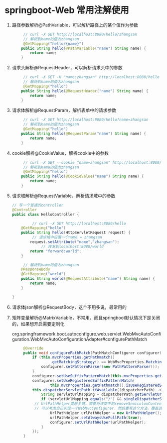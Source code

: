 # springboot-Web 常用注解使用

1. 路径参数解析@PathVariable，可以解析路径上的某个值作为参数

   ```java
   		// curl -X GET http://localhost:8080/hello/zhangsan
   		// 解析到name的值为zhangsan
   		@GetMapping("hello/{name}")
       public String hello(@PathVariable("name") String name) {
           return name;
       }
   ```

2. 请求头解析@RequestHeader，可以解析请求头中的参数

   ```java
   		// curl -X GET -H "name:zhangsan" http://localhost:8080/hello
   		// 解析到name的值为zhangsan
   		@GetMapping("hello")
       public String hello(@RequestHeader("name") String name) {
           return name;
       }
   ```

3. 请求体解析@RequestParam，解析表单中的请求参数

   ```java
   		// curl -X GET http://localhost:8080/hello?name=zhangsan
   		// 解析到name的值为zhangsan
   		@GetMapping("hello")
       public String hello(@RequestParam("name") String name) {
           return name;
       }
   ```

4. cookie解析@CookieValue，解析cookie中的参数

   ```java
   		// curl -X GET --cookie "name=zhangsan" http://localhost:8080/hello
   		// 解析到name的值为zhangsan
   		@GetMapping("hello")
       public String hello(@CookieValue("name") String name) {
           return name;
       }
   ```

5. 请求域解析@RequestVariable，解析请求域中的参数

   ```java
   // 写一个普通的controller
   @Controller
   public class HelloController {
   
    		// curl -X GET http://localhost:8080/hello
       @GetMapping("hello")
       public String hello(HttpServletRequest request) {
         	// 请求域中设置一个name = zhangsan
           request.setAttribute("name","zhangsan");
   				// 转发到localhost:8080/world
           return "forward:world";
       }
   
     	// 解析到name的值为zhangsan
       @ResponseBody
       @GetMapping("world")
       public String world(@RequestAttribute("name") String name) {
           return name;
       }
   
   }
   ```

   

6. 请求体json解析@RequestBody，这个不用多说，最常用的

7. 矩阵变量解析@MatrixVariable，不常用，而且springboot默认情况下是关闭的，如果想开启需要定制化

   org.springframework.boot.autoconfigure.web.servlet.WebMvcAutoConfiguration.WebMvcAutoConfigurationAdapter#configurePathMatch

   ```java
   		@Override
   		public void configurePathMatch(PathMatchConfigurer configurer) {
   			if (this.mvcProperties.getPathmatch()
   					.getMatchingStrategy() == WebMvcProperties.MatchingStrategy.PATH_PATTERN_PARSER) {
   				configurer.setPatternParser(new PathPatternParser());
   			}
   			configurer.setUseSuffixPatternMatch(this.mvcProperties.getPathmatch().isUseSuffixPattern());
   			configurer.setUseRegisteredSuffixPatternMatch(
   					this.mvcProperties.getPathmatch().isUseRegisteredSuffixPattern());
   			this.dispatcherServletPath.ifAvailable((dispatcherPath) -> {
   				String servletUrlMapping = dispatcherPath.getServletUrlMapping();
   				if (servletUrlMapping.equals("/") && singleDispatcherServlet()) {
             // UrlPathHelper类是关键，需要将该类中的removeSemicolonContent参数设置为false
             // 可以考虑自己实现一个WebMvcConfigurer，然后重写这个方法，覆盖这一部分的配置
   					UrlPathHelper urlPathHelper = new UrlPathHelper();
   					urlPathHelper.setAlwaysUseFullPath(true);
   					configurer.setUrlPathHelper(urlPathHelper);
   				}
   			});
   		}
   ```

   

   